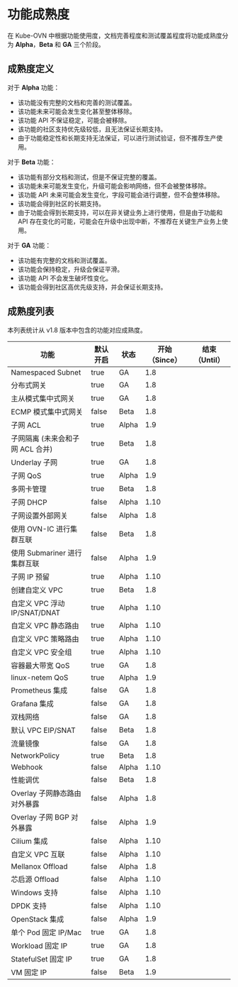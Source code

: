 # 功能成熟度

在 Kube-OVN 中根据功能使用度，文档完善程度和测试覆盖程度将功能成熟度分为 **Alpha**，**Beta** 和 **GA** 三个阶段。

## 成熟度定义

对于 **Alpha** 功能：

- 该功能没有完整的文档和完善的测试覆盖。
- 该功能未来可能会发生变化甚至整体移除。
- 该功能 API 不保证稳定，可能会被移除。
- 该功能的社区支持优先级较低，且无法保证长期支持。
- 由于功能稳定性和长期支持无法保证，可以进行测试验证，但不推荐生产使用。

对于 **Beta** 功能：

- 该功能有部分文档和测试，但是不保证完整的覆盖。
- 该功能未来可能发生变化，升级可能会影响网络，但不会被整体移除。
- 该功能 API 未来可能会发生变化，字段可能会进行调整，但不会整体移除。
- 该功能会得到社区的长期支持。
- 由于功能会得到长期支持，可以在非关键业务上进行使用，但是由于功能和 API 存在变化的可能，可能会在升级中出现中断，不推荐在关键生产业务上使用。

对于 **GA** 功能：

- 该功能有完整的文档和测试覆盖。
- 该功能会保持稳定，升级会保证平滑。
- 该功能 API 不会发生破坏性变化。
- 该功能会得到社区高优先级支持，并会保证长期支持。

## 成熟度列表

本列表统计从 v1.8 版本中包含的功能对应成熟度。

| 功能                     | 默认开启  | 状态    | 开始（Since） | 结束（Until） |
|------------------------|-------|-------|-----------|-----------|
| Namespaced Subnet      | true  | GA    | 1.8       |           |
| 分布式网关                  | true  | GA    | 1.8       |           |
| 主从模式集中式网关              | true  | GA    | 1.8       |           |
| ECMP 模式集中式网关           | false | Beta  | 1.8       |           |
| 子网 ACL                 | true  | Alpha | 1.9       |           |
| 子网隔离 (未来会和子网 ACL 合并)   | true  | Beta  | 1.8       |           |
| Underlay 子网            | true  | GA    | 1.8       |           |
| 子网 QoS                 | true  | Alpha | 1.9       |           |
| 多网卡管理                  | true  | Beta  | 1.8       |           |
| 子网 DHCP                | false | Alpha | 1.10      |           |
| 子网设置外部网关               | false | Alpha | 1.8       |           |
| 使用 OVN-IC 进行集群互联       | false | Beta  | 1.8       |           |
| 使用 Submariner 进行集群互联   | false | Alpha | 1.9       |           |
| 子网 IP 预留               | true  | Alpha | 1.10      |           |
| 创建自定义 VPC              | true  | Beta  | 1.8       |           |
| 自定义 VPC 浮动IP/SNAT/DNAT | true  | Alpha | 1.10      |           |
| 自定义 VPC 静态路由           | true  | Alpha | 1.10      |           |
| 自定义 VPC 策略路由           | true  | Alpha | 1.10      |           |
| 自定义 VPC 安全组            | true  | Alpha | 1.10      |           |
| 容器最大带宽 QoS             | true  | GA    | 1.8       |           |
| linux-netem QoS        | true  | Alpha | 1.9       |           |
| Prometheus 集成          | false | GA    | 1.8       |           |
| Grafana 集成             | false | GA    | 1.8       |           |
| 双栈网络                   | false | GA    | 1.8       |           |
| 默认 VPC EIP/SNAT        | false | Beta  | 1.8       |           |
| 流量镜像                   | false | GA    | 1.8       |           |
| NetworkPolicy          | true  | Beta  | 1.8       |           |
| Webhook                | false | Alpha | 1.10      |           |
| 性能调优                   | false | Beta  | 1.8       |           |
| Overlay 子网静态路由对外暴露     | false | Alpha | 1.8       |           |
| Overlay 子网 BGP 对外暴露    | false | Alpha | 1.9       |           |
| Cilium 集成              | false | Alpha | 1.10      |           |
| 自定义 VPC 互联             | false | Alpha | 1.10      |           |
| Mellanox Offload       | false | Alpha | 1.8       |           |
| 芯启源 Offload            | false | Alpha | 1.10      |           |
| Windows 支持             | false | Alpha | 1.10      |           |
| DPDK 支持                | false | Alpha | 1.10      |           |
| OpenStack 集成           | false | Alpha | 1.9       |           |
| 单个 Pod 固定 IP/Mac       | true  | GA    | 1.8       |           |
| Workload 固定 IP         | true  | GA    | 1.8       |           |
| StatefulSet 固定 IP      | true  | GA    | 1.8       |           |
| VM 固定 IP               | false | Beta  | 1.9       |           |
